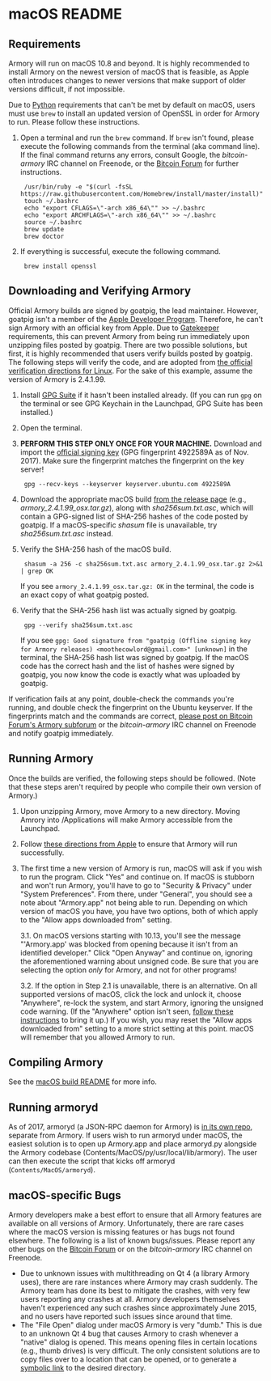 # macOS README
## Requirements
Armory will run on macOS 10.8 and beyond. It is highly recommended to install Armory on the newest version of macOS that is feasible, as Apple often introduces changes to newer versions that make support of older versions difficult, if not impossible.

Due to [Python](https://python.org/) requirements that can't be met by default on macOS, users must use `brew` to install an updated version of OpenSSL in order for Armory to run. Please follow these instructions.

1. Open a terminal and run the `brew` command. If `brew` isn't found, please execute the following commands from the terminal (aka command line). If the final command returns any errors, consult Google, the *bitcoin-armory* IRC channel on Freenode, or the [Bitcoin Forum](https://bxtcointalk.org/index.php?board=97.0) for further instructions.

        /usr/bin/ruby -e "$(curl -fsSL https://raw.githubusercontent.com/Homebrew/install/master/install)"
        touch ~/.bashrc
        echo "export CFLAGS=\"-arch x86_64\"" >> ~/.bashrc
        echo "export ARCHFLAGS=\"-arch x86_64\"" >> ~/.bashrc
        source ~/.bashrc
        brew update
        brew doctor

2. If everything is successful, execute the following command.

        brew install openssl

## Downloading and Verifying Armory
Official Armory builds are signed by goatpig, the lead maintainer. However, goatpig isn't a member of the [Apple Developer Program](https://developer.apple.com/). Therefore, he can't sign Armory with an official key from Apple. Due to [Gatekeeper](https://support.apple.com/en-us/HT202491) requirements, this can prevent Armory from being run immediately upon unzipping files posted by goatpig. There are two possible solutions, but first, it is highly recommended that users verify builds posted by goatpig. The following steps will verify the code, and are adopted from [the official verification directions for Linux](https://btcarmory.com/docs/verify). For the sake of this example, assume the version of Armory is 2.4.1.99.

1. Install [GPG Suite](https://gpgtools.org/) if it hasn't been installed already. (If you can run `gpg` on the terminal or see GPG Keychain in the Launchpad, GPG Suite has been installed.)

2. Open the terminal.

3. **PERFORM THIS STEP ONLY ONCE FOR YOUR MACHINE.** Download and import the [official signing key](https://keyserver.ubuntu.com/pks/lookup?search=goatpig) (GPG fingerprint 4922589A as of Nov. 2017). Make sure the fingerprint matches the fingerprint on the key server!

        gpg --recv-keys --keyserver keyserver.ubuntu.com 4922589A

4. Download the appropriate macOS build [from the release page](https://github.com/goatpig/BxtcoinArmory/releases/) (e.g., *armory\_2.4.1.99\_osx.tar.gz*), along with *sha256sum.txt.asc*, which will contain a GPG-signed list of SHA-256 hashes of the code posted by goatpig. If a macOS-specific *shasum* file is unavailable, try *sha256sum.txt.asc* instead.

5. Verify the SHA-256 hash of the macOS build.

        shasum -a 256 -c sha256sum.txt.asc armory_2.4.1.99_osx.tar.gz 2>&1 | grep OK

   If you see `armory_2.4.1.99_osx.tar.gz: OK` in the terminal, the code is an exact copy of what goatpig posted.

6. Verify that the SHA-256 hash list was actually signed by goatpig.

        gpg --verify sha256sum.txt.asc

   If you see `gpg: Good signature from "goatpig (Offline signing key for Armory releases) <moothecowlord@gmail.com>" [unknown]` in the terminal, the SHA-256 hash list was signed by goatpig. If the macOS code has the correct hash and the list of hashes were signed by goatpig, you now know the code is exactly what was uploaded by goatpig.

If verification fails at any point, double-check the commands you're running, and double check the fingerprint on the Ubuntu keyserver. If the fingerprints match and the commands are correct, [please post on Bitcoin Forum's Armory subforum](https://bxtcointalk.org/index.php?board=97.0) or the *bitcoin-armory* IRC channel on Freenode and notify goatpig immediately.

## Running Armory
Once the builds are verified, the following steps should be followed. (Note that these steps aren't required by people who compile their own version of Armory.)

1. Upon unzipping Armory, move Armory to a new directory. Moving Amrory into /Applications will make Armory accessible from the Launchpad.

2. Follow [these directions from Apple](https://support.apple.com/kb/PH25088?locale=en_US) to ensure that Armory will run successfully.

3. The first time a new version of Armory is run, macOS will ask if you wish to run the program. Click "Yes" and continue on. If macOS is stubborn and won't run Armory, you'll have to go to "Security & Privacy" under "System Preferences". From there, under "General", you should see a note about "Armory.app" not being able to run. Depending on which version of macOS you have, you have two options, both of which apply to the "Allow apps downloaded from" setting.

   3.1. On macOS versions starting with 10.13, you'll see the message "'Armory.app' was blocked from opening because it isn't from an identified developer." Click "Open Anyway" and continue on, ignoring the aforementioned warning about unsigned code. Be sure that you are selecting the option *only* for Armory, and not for other programs!

   3.2. If the option in Step 2.1 is unavailable, there is an alternative. On all supported versions of macOS, click the lock and unlock it, choose "Anywhere", re-lock the system, and start Armory, ignoring the unsigned code warning. (If the "Anywhere" option isn't seen, [follow these instructions](http://osxdaily.com/2016/09/27/allow-apps-from-anywhere-macos-gatekeeper/) to bring it up.) If you wish, you may reset the "Allow apps downloaded from" setting to a more strict setting at this point. macOS will remember that you allowed Armory to run.

## Compiling Armory
See the [macOS build README](osxbuild/OSX_build_notes.md) for more info.

## Running armoryd
As of 2017, armoryd (a JSON-RPC daemon for Armory) is [in its own repo](https://github.com/goatpig/armoryd), separate from Armory. If users wish to run armoryd under macOS, the easiest solution is to open up Armory.app and place armoryd.py alongside the Armory codebase (Contents/MacOS/py/usr/local/lib/armory). The user can then execute the script that kicks off armoryd (`Contents/MacOS/armoryd`).

## macOS-specific Bugs
Armory developers make a best effort to ensure that all Armory features are available on all versions of Armory. Unfortunately, there are rare cases where the macOS version is missing features or has bugs not found elsewhere. The following is a list of known bugs/issues. Please report any other bugs on the [Bitcoin Forum](https://bxtcointalk.org/index.php?board=97.0) or on the *bitcoin-armory* IRC channel on Freenode.

- Due to unknown issues with multithreading on Qt 4 (a library Armory uses), there are rare instances where Armory may crash suddenly. The Armory team has done its best to mitigate the crashes, with very few users reporting any crashes at all. Armory developers themselves haven't experienced any such crashes since approximately June 2015, and no users have reported such issues since around that time.
- The "File Open" dialog under macOS Armory is very "dumb." This is due to an unknown Qt 4 bug that causes Armory to crash whenever a "native" dialog is opened. This means opening files in certain locations (e.g., thumb drives) is very difficult. The only consistent solutions are to copy files over to a location that can be opened, or to generate a [symbolic link](http://askubuntu.com/questions/600714/creating-a-symlink-from-one-folder-to-another-with-different-names) to the desired directory.
